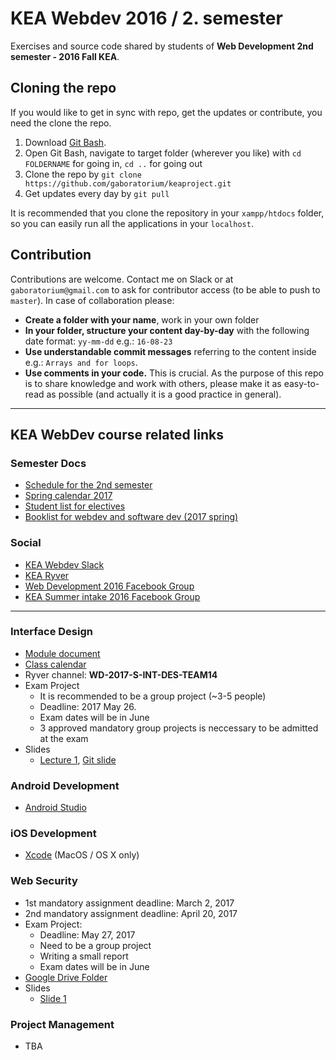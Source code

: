 # KEA Webdev 2016 / 2. semester

Exercises and source code shared by students of **Web Development 2nd semester - 2016 Fall KEA**.

## Cloning the repo

If you would like to get in sync with repo, get the updates or contribute, you need the clone the repo.

 1. Download [Git Bash](https://git-scm.com/downloads).
 2. Open Git Bash, navigate to target folder (wherever you like) with `cd FOLDERNAME` for going in, `cd ..` for going out
 3. Clone the repo by `git clone https://github.com/gaboratorium/keaproject.git`
 4. Get updates every day by `git pull`

  It is recommended that you clone the repository in your `xampp/htdocs` folder, so you can easily run all the applications in your `localhost`.

## Contribution

Contributions are welcome. Contact me on Slack or at `gaboratorium@gmail.com` to ask for contributor access (to be able to push to `master`).
In case of collaboration please:

- **Create a folder with your name**, work in your own folder
- **In your folder, structure your content day-by-day** with the following date format: `yy-mm-dd` e.g.: `16-08-23`
- **Use understandable commit messages** referring to the content inside e.g.: `Arrays and for loops`.
- **Use comments in your code.** This is crucial. As the purpose of this repo is to share knowledge and work with others, please make it as easy-to-read as possible (and actually it is a good practice in general).

----------

## KEA WebDev course related links

### Semester Docs

- [Schedule for the 2nd semester](https://docs.google.com/spreadsheets/d/17gByed864RbsS56MA0GOg_9y12aBSdRzT05_gZBqOGE/edit)
- [Spring calendar 2017](https://docs.google.com/spreadsheets/d/1BoB5vpid5NH-lPKG9DnzYB79-e3OeWWUhzEWhkzvGi0/edit#gid=0)
- [Student list for electives](https://docs.google.com/spreadsheets/d/1i0rEr2GUIH1Cc3FkyjfxpieIhY6S8pt7XQYEhxpUTqA/edit)
- [Booklist for webdev and software dev (2017 spring)](https://docs.google.com/document/d/1X5rBfg9xzvPu7ObpjmcE024oj3ric9v9Qw6Zct0SWjI/edit)

### Social

- [KEA Webdev Slack](https://keawebdev.slack.com/)
- [KEA Ryver](https://kea.ryver.com/)
- [Web Development 2016 Facebook Group](https://www.facebook.com/groups/215100098887982/)
- [KEA Summer intake 2016 Facebook Group](https://www.facebook.com/groups/keasummerintake16/)

----------

### Interface Design

- [Module document](https://docs.google.com/document/d/1seFl2bqnx69ohPNrSRW9kxCbE8zVVh9rqS-H4vG8cGQ)
- [Class calendar](https://docs.google.com/spreadsheets/d/1bMdcFp9vMaWDppFTcwUMLydR8XxNlgp6VEXxhDZtrlM/edit#gid=539010371)
- Ryver channel: **WD-2017-S-INT-DES-TEAM14**
- Exam Project
  - It is recommended to be a group project (~3-5 people)
  - Deadline: 2017 May 26.
  - Exam dates will be in June
  - 3 approved mandatory group projects is neccessary to be admitted at the exam
- Slides
  - [Lecture 1](https://docs.google.com/presentation/d/1EPlNvf2NHPGF76slh8qYh_O2IETWrKk04gstiSSlG-A/edit#slide=id.g20b2d1d24d_0_0), [Git slide](https://docs.google.com/presentation/d/1CsL_EZAFFbtbpLduzucABjkrVKCDHGR3dkZ6GGmsbaU/)

### Android Development

- [Android Studio](https://developer.android.com/studio/index.html?gclid=Cj0KEQiAwrbEBRDqxqzMsrTGmogBEiQAeSE6ZcxdntU1qR9RK41mHB1qwL2Fkab5lFNCyBiULLQJBk0aAiAs8P8HAQ)

### iOS Development

- [Xcode](https://itunes.apple.com/us/app/xcode/id497799835?mt=12) (MacOS / OS X only)

### Web Security

- 1st mandatory assignment deadline: March 2, 2017
- 2nd mandatory assignment deadline: April 20, 2017
- Exam Project:
  - Deadline: May 27, 2017
  - Need to be a group project
  - Writing a small report
  - Exam dates will be in June
- [Google Drive Folder](https://drive.google.com/drive/folders/0ByBJPBcZLg0LeWh6WFJtZ2pWOVE)
- Slides
  - [Slide 1](https://drive.google.com/drive/folders/0ByBJPBcZLg0LeWh6WFJtZ2pWOVE)


### Project Management

- TBA
